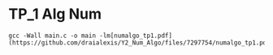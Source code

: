 # TP_1 Alg Num
    gcc -Wall main.c -o main -lm[numalgo_tp1.pdf](https://github.com/draialexis/Y2_Num_Algo/files/7297754/numalgo_tp1.pdf)
